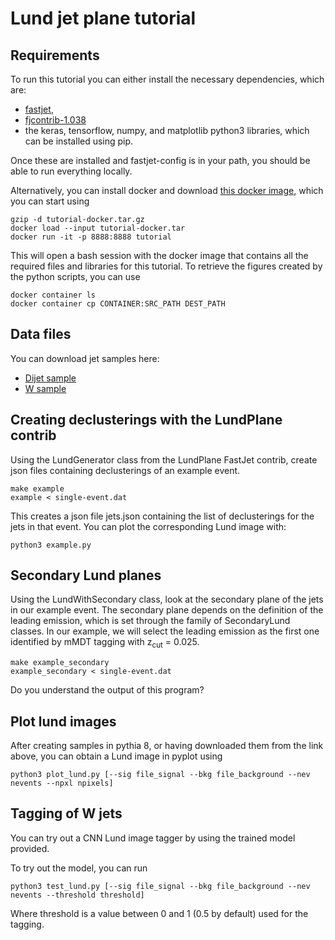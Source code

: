 # Lund jet plane tutorial

## Requirements

To run this tutorial you can either install the necessary dependencies, which are:
 * [fastjet](http://fastjet.fr/repo/fastjet-3.3.2.tar.gz),
 * [fjcontrib-1.038](http://fastjet.hepforge.org/contrib/downloads/fjcontrib-1.038.tar.gz)
 * the keras, tensorflow, numpy, and matplotlib python3 libraries, which
   can be installed using pip.

Once these are installed and fastjet-config is in your path, you
should be able to run everything locally.

Alternatively, you can install docker and download [this docker
image](https://cernbox.cern.ch/index.php/s/ZixPL8vd8AnMsd7), which you
can start using

```
gzip -d tutorial-docker.tar.gz
docker load --input tutorial-docker.tar
docker run -it -p 8888:8888 tutorial
```

This will open a bash session with the docker image that contains all
the required files and libraries for this tutorial. To retrieve the
figures created by the python scripts, you can use

```
docker container ls
docker container cp CONTAINER:SRC_PATH DEST_PATH
```


## Data files

You can download jet samples here:
 * [Dijet sample](https://cernbox.cern.ch/index.php/s/itYr34u84nNYfvn)
 * [W sample](https://cernbox.cern.ch/index.php/s/1fIE6illqKunptQ)


## Creating declusterings with the LundPlane contrib

Using the LundGenerator class from the LundPlane FastJet contrib,
create json files containing declusterings of an example event.

```
make example
example < single-event.dat
```

This creates a json file jets.json containing the list of
declusterings for the jets in that event.
You can plot the corresponding Lund image with:

```
python3 example.py
```


## Secondary Lund planes

Using the LundWithSecondary class, look at the secondary plane of the
jets in our example event.  The secondary plane depends on the
definition of the leading emission, which is set through the family of
SecondaryLund classes. In our example, we will select the leading
emission as the first one identified by mMDT tagging with z<sub>cut</sub> =
0.025.

```
make example_secondary
example_secondary < single-event.dat
```

Do you understand the output of this program?


## Plot lund images

After creating samples in pythia 8, or having downloaded them from the
link above, you can obtain a Lund image in pyplot using

```
python3 plot_lund.py [--sig file_signal --bkg file_background --nev nevents --npxl npixels]
```


## Tagging of W jets

You can try out a CNN Lund image tagger by using the trained model
provided.

To try out the model, you can run

```
python3 test_lund.py [--sig file_signal --bkg file_background --nev nevents --threshold threshold]
```

Where threshold is a value between 0 and 1 (0.5 by default) used for the tagging.